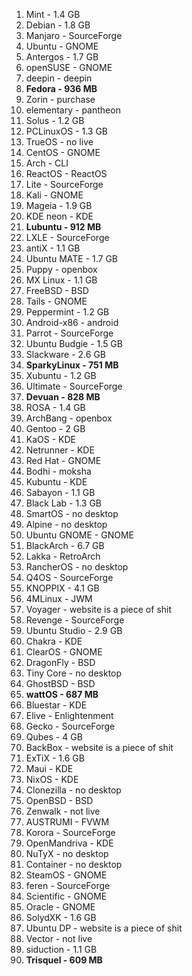
1. Mint - 1.4 GB
2. Debian - 1.8 GB
3. Manjaro - SourceForge
4. Ubuntu - GNOME
5. Antergos - 1.7 GB
6. openSUSE - GNOME
7. deepin - deepin
8. **Fedora - 936 MB**
9. Zorin - purchase
10. elementary - pantheon
11. Solus - 1.2 GB
12. PCLinuxOS - 1.3 GB
13. TrueOS - no live
14. CentOS - GNOME
15. Arch - CLI
16. ReactOS - ReactOS
17. Lite - SourceForge
18. Kali - GNOME
19. Mageia - 1.9 GB
20. KDE neon - KDE
21. **Lubuntu - 912 MB**
22. LXLE - SourceForge
23. antiX - 1.1 GB
24. Ubuntu MATE - 1.7 GB
25. Puppy - openbox
26. MX Linux - 1.1 GB
27. FreeBSD - BSD
28. Tails - GNOME
29. Peppermint - 1.2 GB
30. Android-x86 - android
31. Parrot - SourceForge
32. Ubuntu Budgie - 1.5 GB
33. Slackware - 2.6 GB
34. **SparkyLinux - 751 MB**
35. Xubuntu - 1.2 GB
36. Ultimate - SourceForge
37. **Devuan - 828 MB**
38. ROSA - 1.4 GB
39. ArchBang - openbox
40. Gentoo - 2 GB
41. KaOS - KDE
42. Netrunner - KDE
43. Red Hat - GNOME
44. Bodhi - moksha
45. Kubuntu - KDE
46. Sabayon - 1.1 GB
47. Black Lab - 1.3 GB
48. SmartOS - no desktop
49. Alpine - no desktop
50. Ubuntu GNOME - GNOME
51. BlackArch - 6.7 GB
52. Lakka - RetroArch
53. RancherOS - no desktop
54. Q4OS - SourceForge
55. KNOPPIX - 4.1 GB
56. 4MLinux - JWM
57. Voyager - website is a piece of shit
58. Revenge - SourceForge
59. Ubuntu Studio - 2.9 GB
60. Chakra - KDE
61. ClearOS - GNOME
62. DragonFly - BSD
63. Tiny Core - no desktop
64. GhostBSD - BSD
65. **wattOS - 687 MB**
66. Bluestar - KDE
67. Elive - Enlightenment
68. Gecko - SourceForge
69. Qubes - 4 GB
70. BackBox - website is a piece of shit
71. ExTiX - 1.6 GB
72. Maui - KDE
73. NixOS - KDE
74. Clonezilla - no desktop
75. OpenBSD - BSD
76. Zenwalk - not live
77. AUSTRUMI - FVWM
78. Korora - SourceForge
79. OpenMandriva - KDE
80. NuTyX - no desktop
81. Container - no desktop
82. SteamOS - GNOME
83. feren - SourceForge
84. Scientific - GNOME
85. Oracle - GNOME
86. SolydXK - 1.6 GB
87. Ubuntu DP - website is a piece of shit
88. Vector - not live
89. siduction - 1.1 GB
90. **Trisquel - 609 MB**
